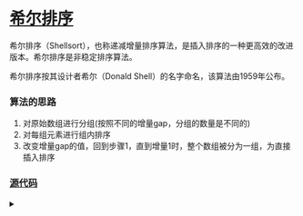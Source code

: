 # [希尔排序](https://zh.wikipedia.org/wiki/%E5%B8%8C%E5%B0%94%E6%8E%92%E5%BA%8F)
希尔排序（Shellsort），也称递减增量排序算法，是插入排序的一种更高效的改进版本。希尔排序是非稳定排序算法。

希尔排序按其设计者希尔（Donald Shell）的名字命名，该算法由1959年公布。

### 算法的思路
1. 对原始数组进行分组(按照不同的增量gap，分组的数量是不同的)
2. 对每组元素进行组内排序
3. 改变增量gap的值，回到步骤1，直到增量1时，整个数组被分为一组，为直接插入排序

### [源代码](https://github.com/examplehub/C/blob/master/sorts/shell_sort.c)
<details>
<summary></summary>

``` c
void shellSort(int *array, int length) {
    for (int gap = length / 2; gap > 0; gap /= 2) {
        for (int i = gap; i < length; ++i) {
            int key = array[i];
            int j;
            for (j = i - gap; j >= 0 && key < array[j]; j -= gap) {
                array[j + gap] = array[j];
            }
            if (j != i - gap) {
                array[j + gap] = key;
            }
        }
    }
}
```
</details>
